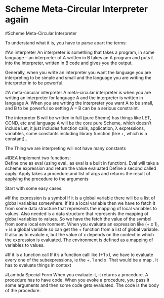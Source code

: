 # Scheme Meta-Circular Interpreter again
#Scheme Meta-Circular Interpreter

To understand what it is, you have to parse apart the terms:

#An interpreter 
An interpreter is something that takes a program, in some language – an interpreter of A written in B takes an A program and puts it into the interpreter, written in B code and gives you the output.

Generally, when you write an interpreter you want the language you are interpreting to be simple and small and the language you are writing the interpreter in to be powerful.  

#A meta-circular interpreter 
A meta-circular interpreter is when you are writing an interpreter for language A and the interpreter is written in language A.  When you are writing the interpreter you want A to be small, and B to be powerful so setting A = B can be a serious constraint.

The interpreter B will be written in full (pure Sheme)  has things like LET, COND, etc and language
A  will be the core pure Scheme, which doesn’t include Let, it just includes function calls, application, λ expressions, variables, some constants including library function (like +, which is a constant).. 

The Thing we are interpreting will not have many constants

#IDEA
Implement two functions:  
Define one as eval (using eval_ as eval is a built in function).  Eval will take a scheme expression and return the value evaluated
Define a second called apply.  Apply takes a procedure and list of args and returns the result of applying the procedure to the arguments

Start with some easy cases.  

#If the expression is a symbol
If it is a global variable there will be a list of global variables somewhere.  If it’s a local variable then we have to fetch it from some data structure that represents the mapping of local variables to values.  Also needed is a data structure that represents the mapping of global variables to values.  So we have the fetch the value of the symbol from some local environment.  When you evaluate an expression like (+ x 1),  + is a global variable so can get the + function from a list of global variable. It also as to evalute x, but the value of x depends on the context in which the expression is evaluated.  The environment is defined as a mapping of variables to values.

#If it is a function call
If it’s a function call like (+1 x), we have to evaluate every one of the subexpressions, ie the +, 1 and x.  That would be a map . It has to evaluate things in context	

#Lambda Special Form
When you evaluate it, it returns a procedure.  A procedure has to have code. When you evoke a procedure, you pass it some arguments and then some code gets evaluated.  The code is the body of the procedure.  
